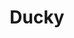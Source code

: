 ---
title: "Ducky"
year: 1971
rating: 0
stars: ""
rewatched: false
permalink: "ducky"
watched_on: 2024-05-16
---